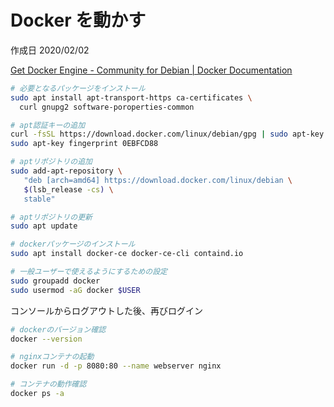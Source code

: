 # Docker を動かす

作成日 2020/02/02

[Get Docker Engine \- Community for Debian \| Docker Documentation](https://docs.docker.com/install/linux/docker-ce/debian/)

```bash
# 必要となるパッケージをインストール
sudo apt install apt-transport-https ca-certificates \
  curl gnupg2 software-poroperties-common

# apt認証キーの追加
curl -fsSL https://download.docker.com/linux/debian/gpg | sudo apt-key add -
sudo apt-key fingerprint 0EBFCD88

# aptリポジトリの追加
sudo add-apt-repository \
   "deb [arch=amd64] https://download.docker.com/linux/debian \
   $(lsb_release -cs) \
   stable"

# aptリポジトリの更新
sudo apt update

# dockerパッケージのインストール
sudo apt install docker-ce docker-ce-cli containd.io

# 一般ユーザーで使えるようにするための設定
sudo groupadd docker
sudo usermod -aG docker $USER
```

コンソールからログアウトした後、再びログイン

```bash
# dockerのバージョン確認
docker --version

# nginxコンテナの起動
docker run -d -p 8080:80 --name webserver nginx

# コンテナの動作確認
docker ps -a
```
